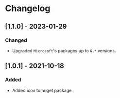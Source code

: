 # Changelog

## [1.1.0] - 2023-01-29

### Changed

- Upgraded `Microsoft`'s packages up to `6.*` versions.

## [1.0.1] - 2021-10-18

### Added

- Added icon to nuget package.
